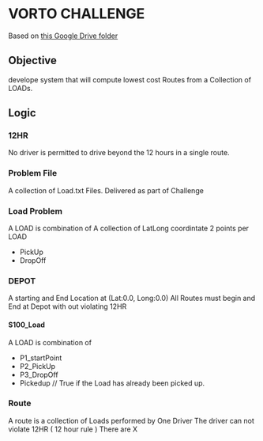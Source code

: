 # VORTO CHALLENGE


Based on [this Google Drive folder](https://drive.google.com/drive/folders/1Jb7FmR5Ftrg0jwgIJ-n_oKwOjyJ4gDHI)


## Objective
develope system that will compute lowest cost Routes from a Collection of LOADs.

## Logic


### 12HR
No driver is permitted to drive beyond the 12 hours
in a single route.


### Problem File
A collection of Load.txt Files.
Delivered as part of Challenge

### Load Problem 
A LOAD is combination of 
A collection of LatLong coordintate
2 points per LOAD
- PickUp
- DropOff

### DEPOT
A starting and End Location at
(Lat:0.0, Long:0.0)
All Routes must begin and End at Depot with out
violating 12HR



#### S100_Load 
A LOAD is combination of 
- P1_startPoint
- P2_PickUp
- P3_DropOff
- Pickedup // True if the Load has already been picked up.



### Route
A route is a collection of Loads performed by One Driver
The driver can not violate 12HR ( 12 hour rule )
There are X

